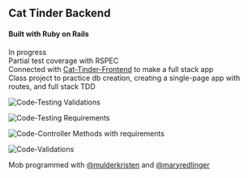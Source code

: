 ## Cat Tinder Backend
#### Built with Ruby on Rails  

In progress  
Partial test coverage with RSPEC  
Connected with [Cat-Tinder-Frontend](https://github.com/kimberlyleo/cat-tinder-frontend) to make a full stack app  
Class project to practice db creation, creating a single-page app with routes, and full stack TDD   
  
![Code-Testing Validations](https://user-images.githubusercontent.com/57583457/73414445-bfac0880-42c3-11ea-9335-60787ae84e66.png "Testing Validations")  

![Code-Testing Requirements](https://user-images.githubusercontent.com/57583457/73415053-92f8f080-42c5-11ea-93e7-5b6036b381d5.png "Testing Requirements")  

![Code-Controller Methods with requirements](https://user-images.githubusercontent.com/57583457/73414501-da7e7d00-42c3-11ea-98f0-423be814b5fc.png "Controller Methods & requirements")  

![Code-Validations](https://user-images.githubusercontent.com/57583457/73414440-bcb11800-42c3-11ea-9a86-9239857e613a.png "Validations")  

Mob programmed with [@mulderkristen](https://github.com/mulderkristen) and [@maryredlinger](https://github.com/maryredlinger)  








